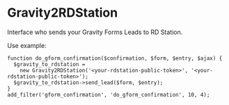 # Gravity2RDStation

Interface who sends your Gravity Forms Leads to RD Station.

Use example:
```
function do_gform_confirmation($confirmation, $form, $entry, $ajax) {
  $gravity_to_rdstation =
    new Gravity2RDStation('<your-rdstation-public-token>', '<your-rdstation-public-token>');
  $gravity_to_rdstation->send_lead($form, $entry);
}
add_filter('gform_confirmation', 'do_gform_confirmation', 10, 4);
```
